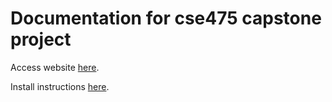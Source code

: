 # Documentation for cse475 capstone project
Access website [here](https://johan-o.github.io/cse475-22au-docs/).

Install instructions [here](https://johan-o.github.io/cse475-22au-docs/).
